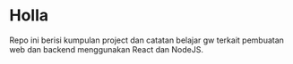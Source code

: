 # Holla

Repo ini berisi kumpulan project dan catatan belajar gw terkait pembuatan web dan backend menggunakan React dan NodeJS.
